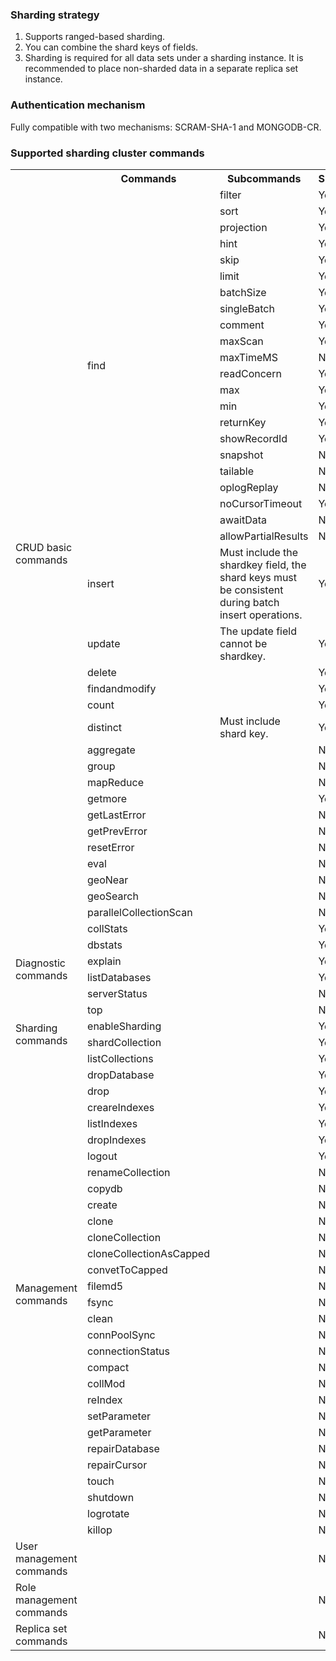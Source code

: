### Sharding strategy
1. Supports ranged-based sharding.
2. You can combine the shard keys of fields.
3. Sharding is required for all data sets under a sharding instance. It is recommended to place non-sharded data in a separate replica set instance.

### Authentication mechanism
Fully compatible with two mechanisms: SCRAM-SHA-1 and MONGODB-CR.

### Supported sharding cluster commands
<table class="table-striped">
	<tbody>
		<tr>
		 <th>&nbsp;</th>
			<th>Commands</th>
			<th>Subcommands</th>
			<th>Supported</th>
		</tr>
		<tr>
		  <td rowspan="39">CRUD basic commands</td>
			<td rowspan="22">find</td>
			<td>filter</td>
			<td>Yes</td>
		</tr>		
		<tr>
			<td>sort</td>
			<td>Yes</td>
		</tr>
		<tr>
			<td>projection</td>
			<td>Yes</td>
		</tr>
		<tr>
			<td>hint</td>
			<td>Yes</td>
		</tr>
		<tr>
			<td>skip</td>
			<td>Yes</td>
		</tr>
		<tr>
			<td>limit</td>
			<td>Yes</td>
		</tr>
		<tr>
			<td>batchSize</td>
			<td>Yes</td>
		</tr>
		<tr>
			<td>singleBatch</td>
			<td>Yes</td>
		</tr>
		<tr>
			<td>comment</td>
			<td>Yes</td>
		</tr>
		<tr>
			<td>maxScan</td>
			<td>Yes</td>
		</tr>
		<tr>
			<td>maxTimeMS</td>
			<td>No</td>
		</tr>
		<tr>
			<td>readConcern</td>
			<td>Yes</td>
		</tr>
		<tr>
			<td>max</td>
			<td>Yes</td>
		</tr>
		<tr>
			<td>min</td>
			<td>Yes</td>
		</tr>
		<tr>
			<td>returnKey</td>
			<td>Yes</td>
		</tr>
		<tr>
			<td>showRecordId</td>
			<td>Yes</td>
		</tr>
		<tr>
			<td>snapshot</td>
			<td>No</td>
		</tr>
		<tr>
			<td>tailable</td>
			<td>No</td>
		</tr>
		<tr>
			<td>oplogReplay</td>
			<td>No</td>
		</tr>
		<tr>
			<td>noCursorTimeout</td>
			<td>Yes</td>
		</tr>
		<tr>
			<td>awaitData</td>
			<td>No</td>
		</tr>
		<tr>
			<td>allowPartialResults</td>
			<td>No</td>
		</tr>		
		<tr>
			<td rowspan="1" >insert</td>
			<td >Must include the shardkey field, the shard keys must be consistent during batch insert operations.</td>
			<td>Yes</td>
		</tr>		
		<tr>
			<td rowspan="1">update</td>
			<td >The update field cannot be shardkey.</td>
			<td>Yes</td>
		</tr>		
		<tr>
			<td rowspan="1">delete</td>
			<td></td>
			<td>Yes</td>
		</tr>			
		<tr>
			<td rowspan="1">findandmodify</td>
			<td></td>
			<td>Yes</td>
		</tr>		
		<tr>
			<td rowspan="1">count</td>
			<td></td>
			<td>Yes</td>
		</tr>		
			<tr>
			<td rowspan="1">distinct</td>
			<td>Must include shard key.</td>
			<td>Yes</td>
		</tr>
    <tr>
			<td rowspan="1">aggregate</td>
			<td></td>
			<td>No</td>
		</tr>		
		 <tr>
			<td rowspan="1">group</td>
			<td></td>
			<td>No</td>
		</tr>		
		 <tr>
			<td rowspan="1">mapReduce</td>
			<td></td>
			<td>No</td>
		</tr>			
		<tr>
			<td rowspan="1">getmore</td>
			<td></td>
			<td>Yes</td>
		</tr>		
		<tr>
			<td rowspan="1">getLastError</td>
			<td></td>
			<td>No</td>
		</tr>
		<tr>
			<td rowspan="1">getPrevError</td>
			<td></td>
			<td>No</td>
		</tr>
			<tr>
			<td rowspan="1">resetError</td>
			<td></td>
			<td>No</td>
		</tr>		
			<tr>
			<td rowspan="1">eval</td>
			<td></td>
			<td>No</td>
		</tr>		
			<tr>
			<td rowspan="1">geoNear</td>
			<td></td>
			<td>No</td>
		</tr>		
			<tr>
			<td rowspan="1">geoSearch</td>
			<td></td>
			<td>No</td>
		</tr>
			<tr>
			<td rowspan="1">parallelCollectionScan</td>
			<td></td>
			<td>No</td>
		</tr>
			<tr>
		  <td rowspan="6">Diagnostic commands</td>
			<td rowspan="1">collStats</td>
			<td></td>
			<td>Yes</td>
		</tr>		
			<tr>
			<td rowspan="1">dbstats</td>
			<td></td>
			<td>Yes</td>
		</tr>		
			<tr>
			<td rowspan="1">explain</td>
			<td></td>
			<td>Yes</td>
		</tr>		
			<tr>
			<td rowspan="1">listDatabases</td>
			<td></td>
			<td>Yes</td>
		</tr>		
			<tr>
			<td rowspan="1">serverStatus</td>
			<td></td>
			<td>No</td>
		</tr>
			<tr>
			<td rowspan="1">top</td>
			<td></td>
			<td>No</td>
		</tr>
			<tr>
		  <td rowspan="2">Sharding commands</td>
			<td rowspan="1">enableSharding</td>
			<td></td>
			<td>Yes</td>
		</tr>		
			<tr>
			<td rowspan="1">shardCollection</td>
			<td></td>
			<td>Yes</td>
		</tr>		
		 <tr>
		  <td rowspan="30">Management commands</td>
			<td rowspan="1">listCollections</td>
			<td></td>
			<td>Yes</td>
		</tr>
			<tr>
			<td rowspan="1">dropDatabase</td>
			<td></td>
			<td>Yes</td>
		</tr>
			<tr>
			<td rowspan="1">drop</td>
			<td></td>
			<td>Yes</td>
		</tr>
			<tr>
			<td rowspan="1">creareIndexes</td>
			<td></td>
			<td>Yes</td>
		</tr>				
			<tr>
			<td rowspan="1">listIndexes</td>
			<td></td>
			<td>Yes</td>
		</tr>			
		<tr>
			<td rowspan="1">dropIndexes</td>
			<td></td>
			<td>Yes</td>
		</tr>		
			<tr>
			<td rowspan="1">logout</td>
			<td></td>
			<td>Yes</td>
		</tr>				
			<tr>
			<td rowspan="1">renameCollection</td>
			<td></td>
			<td>No</td>
		</tr>			
			<tr>
			<td rowspan="1">copydb</td>
			<td></td>
			<td>No</td>
		</tr>				
			<tr>
			<td rowspan="1">create</td>
			<td></td>
			<td>No</td>
		</tr>				
		<tr>
			<td rowspan="1">clone</td>
			<td></td>
			<td>No</td>
		</tr>			
		<tr>
			<td rowspan="1">cloneCollection</td>
			<td></td>
			<td>No</td>
		</tr>				
		<tr>
			<td rowspan="1">cloneCollectionAsCapped</td>
			<td></td>
			<td>No</td>
		</tr>		
		<tr>
			<td rowspan="1">convetToCapped</td>
			<td></td>
			<td>No</td>
		</tr>			
		<tr>
			<td rowspan="1">filemd5</td>
			<td></td>
			<td>No</td>
		</tr>		
		<tr>
			<td rowspan="1">fsync</td>
			<td></td>
			<td>No</td>
		</tr>			
		<tr>
			<td rowspan="1">clean</td>
			<td></td>
			<td>No</td>
		</tr>		
		<tr>
			<td rowspan="1">connPoolSync</td>
			<td></td>
			<td>No</td>
		</tr>		
			<tr>
			<td rowspan="1">connectionStatus</td>
			<td></td>
			<td>No</td>
		</tr>		
		<tr>
			<td rowspan="1">compact</td>
			<td></td>
			<td>No</td>
		</tr>		
			<tr>
			<td rowspan="1">collMod</td>
			<td></td>
			<td>No</td>
		</tr>		
			<tr>
			<td rowspan="1">reIndex</td>
			<td></td>
			<td>No</td>
		</tr>		
			<tr>
			<td rowspan="1">setParameter</td>
			<td></td>
			<td>No</td>
		</tr>		
			<tr>
			<td rowspan="1">getParameter</td>
			<td></td>
			<td>No</td>
		</tr>		
			<tr>
			<td rowspan="1">repairDatabase</td>
			<td></td>
			<td>No</td>
		</tr>		
			<tr>
			<td rowspan="1">repairCursor</td>
			<td></td>
			<td>No</td>
		</tr>		
			<tr>
			<td rowspan="1">touch</td>
			<td></td>
			<td>No</td>
		</tr>		
		<tr>
			<td rowspan="1">shutdown</td>
			<td></td>
			<td>No</td>
		</tr>		
		<tr>
			<td rowspan="1">logrotate</td>
			<td></td>
			<td>No</td>
		</tr>			
		<tr>
			<td rowspan="1">killop</td>
			<td></td>
			<td>No</td>
		</tr>		
		<tr>
		  <td rowspan="1">User management commands</td>
			<td rowspan="1"></td>
			<td></td>
			<td>No</td>
		</tr>
			<tr>
		  <td rowspan="1">Role management commands</td>
			<td rowspan="1"></td>
			<td></td>
			<td>No</td>
		</tr>
				 <tr>
		  <td rowspan="30">Replica set commands</td>
			<td rowspan="1"></td>
			<td></td>
			<td>No</td>
		</tr>
	</tbody>
</table>

